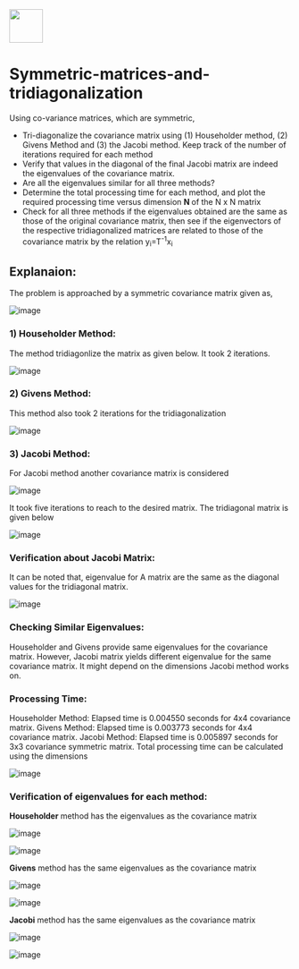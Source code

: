<img src="https://www.fatalerrors.org/images/blog/31f3de3f0d648286735ea05b863fdb98.jpg" width="60" height="60"> 

# Symmetric-matrices-and-tridiagonalization
Using co-variance matrices, which are symmetric,
<ul>
<li> Tri-diagonalize the covariance matrix using (1) Householder method, (2) Givens Method and (3) the Jacobi method.  Keep track of the number of iterations required for each method </li>
<li> Verify that values in the diagonal of the final Jacobi matrix are indeed the eigenvalues of the covariance matrix. </li>
<li> Are all the eigenvalues similar for all three methods? </li>
<li> Determine the total processing time for each method, and plot the required processing time versus dimension <strong>N </strong> of the N x N matrix  </li>
<li> Check for all three methods if the eigenvalues obtained are the same as those of the original covariance matrix, then see if the eigenvectors of the respective tridiagonalized matrices are related to those of the covariance matrix by the relation y<sub>i</sub>=T<sup>-1</sup>x<sub>i</sub>
</ul>

## Explanaion: 
The problem is approached by a symmetric covariance matrix given as,

![image](https://user-images.githubusercontent.com/98129458/154829730-2cea52cb-8b63-46f9-aa30-edb0934bf7a5.png)

### 1) Householder Method: 
The method tridiagonlize the matrix as given below. It took 2 iterations.

![image](https://user-images.githubusercontent.com/98129458/154829778-0490329b-7dfb-4744-abbf-7c892de233d4.png)

### 2) Givens Method: 
This method also took 2 iterations for the tridiagonalization

![image](https://user-images.githubusercontent.com/98129458/154829904-63f15221-6ba3-40c2-b9ae-b155cc0e15df.png)


### 3) Jacobi Method:
For Jacobi method another covariance matrix is considered

![image](https://user-images.githubusercontent.com/98129458/154829926-28cca5da-4b68-46ec-ba19-fb2ff85004c3.png)

It took five iterations to reach to the desired matrix. The tridiagonal matrix is given below

![image](https://user-images.githubusercontent.com/98129458/154830510-60799205-5599-4846-9fac-1ecb450b80c4.png)

### Verification about Jacobi Matrix: 
It can be noted that, eigenvalue for A matrix are the same as the diagonal values for the tridiagonal matrix.

![image](https://user-images.githubusercontent.com/98129458/154830548-411fe2bf-ae14-4f57-b9d7-7ce186427001.png)

### Checking Similar Eigenvalues: 
Householder and Givens provide same eigenvalues for the covariance matrix. However, Jacobi matrix yields different eigenvalue for the same covariance matrix. It might depend on the dimensions Jacobi method works on.

### Processing Time:

Householder Method: Elapsed time is 0.004550 seconds for 4x4 covariance matrix.
Givens Method: Elapsed time is 0.003773 seconds for 4x4 covariance matrix.
Jacobi Method: Elapsed time is 0.005897 seconds for 3x3 covariance symmetric matrix.
Total processing time can be calculated using the dimensions

![image](https://user-images.githubusercontent.com/98129458/154830650-ed86bcb3-3e84-4a97-b882-0930a42e9261.png)


### Verification of eigenvalues for each method: 
**Householder** method has the eigenvalues as the covariance matrix

![image](https://user-images.githubusercontent.com/98129458/154830668-47d3f372-9520-4905-b4f7-e8245b12d5da.png)

![image](https://user-images.githubusercontent.com/98129458/154830766-dca39467-b1ab-4d62-80f8-45bcb1943ab9.png)

**Givens** method has the same eigenvalues as the covariance matrix 

![image](https://user-images.githubusercontent.com/98129458/154830782-b14ffeea-f48c-469e-be31-335a77b019a7.png)

![image](https://user-images.githubusercontent.com/98129458/154830801-9d594b26-e6c5-43cf-81ef-defa78c4d47a.png)

**Jacobi** method has the same eigenvalues as the covariance matrix

![image](https://user-images.githubusercontent.com/98129458/154830918-202c2f6b-a086-455e-957e-d23ce8d009db.png)

![image](https://user-images.githubusercontent.com/98129458/154830922-532c2f82-af6c-43a2-8f73-1294a54edc18.png)






